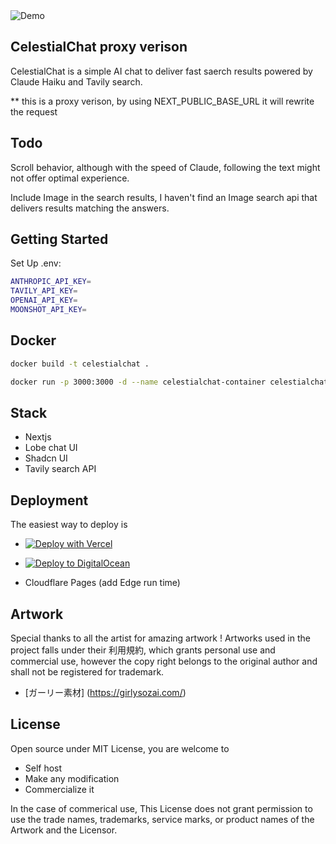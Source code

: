 
<img src="./public/celestialchat.gif"   alt="Demo">

## CelestialChat proxy verison

CelestialChat is a simple AI chat to deliver fast saerch results powered by Claude Haiku and Tavily search. 

** this is a proxy verison, by using NEXT_PUBLIC_BASE_URL it will rewrite the request 

## Todo

Scroll behavior, although with the speed of Claude, following the text might not offer optimal experience.

Include Image in the search results, I haven't find an Image search api that delivers results matching the answers.


## Getting Started

Set Up .env:

```bash
ANTHROPIC_API_KEY=
TAVILY_API_KEY=
OPENAI_API_KEY=
MOONSHOT_API_KEY=

```

## Docker 

```bash
docker build -t celestialchat .
```

```bash
docker run -p 3000:3000 -d --name celestialchat-container celestialchat
```

## Stack

- Nextjs
- Lobe chat UI
- Shadcn UI
- Tavily search API


## Deployment

The easiest way to deploy is 

- [![Deploy with Vercel](https://vercel.com/button)](https://vercel.com/new/clone?repository-url=https%3A%2F%2Fgithub.com%2Fsuzushi-tw%2Fcelestialchat&env=ANTHROPIC_API_KEY,TAVILY_API_KEY)

- [![Deploy to DigitalOcean](https://www.deploytodo.com/do-btn-blue.svg)](https://cloud.digitalocean.com/apps/new?repo=https://github.com/suzushi-tw/celestialchat/tree/main&refcode=11745b6395ca)

- Cloudflare Pages (add Edge run time)


##  Artwork

Special thanks to all the artist for amazing artwork !
Artworks used in the project falls under their 利用規約,
which grants personal use and commercial use, however
the copy right belongs to the original author and shall
not be registered for trademark. 

- [ガーリー素材] (https://girlysozai.com/)


## License

Open source under MIT License, you are welcome to 

- Self host
- Make any modification 
- Commercialize it

In the case of commerical use, This License does not grant permission to use the trade names, trademarks, service marks, or product names of the Artwork and the Licensor. 

